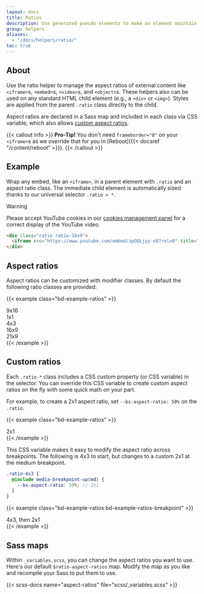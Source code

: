 ```yaml
---
layout: docs
title: Ratios
description: Use generated pseudo elements to make an element maintain the aspect ratio of your choosing. Perfect for responsively handling video or slideshow embeds based on the width of the parent.
group: helpers
aliases:
  - "/docs/helpers/ratio/"
toc: true
---
```


## About

Use the ratio helper to manage the aspect ratios of external content like `<iframe>`s, `<embed>`s, `<video>`s, and `<object>`s. These helpers also can be used on any standard HTML child element (e.g., a `<div>` or `<img>`). Styles are applied from the parent `.ratio` class directly to the child.

Aspect ratios are declared in a Sass map and included in each class via CSS variable, which also allows [custom aspect ratios](#custom-ratios).

{{< callout info >}}
**Pro-Tip!** You don't need `frameborder="0"` on your `<iframe>`s as we override that for you in [Reboot]({{< docsref "/content/reboot" >}}).
{{< /callout >}}

## Example

Wrap any embed, like an `<iframe>`, in a parent element with `.ratio` and an aspect ratio class. The immediate child element is automatically sized thanks to our universal selector `.ratio > *`.

<div class="bd-example">
  <div class="ratio ratio-16x9 youtube_player" videoID="zpOULjyy-n8" rel="0" loading="0" allowfullscreen>
    <div class="d-flex justify-content-center align-items-center">
      <div class="alert alert-warning">
        <span class="alert-icon"><span class="visually-hidden">Warning</span></span>
        <p class="alert-heading">
          Please accept YouTube cookies in our <a href="javascript:tarteaucitron.userInterface.openPanel();">cookies management panel</a> for a correct display of the YouTube video.
        </p>
      </div>
    </div>
  </div>
</div>

```html
<div class="ratio ratio-16x9">
  <iframe src="https://www.youtube.com/embed/zpOULjyy-n8?rel=0" title="YouTube video" allowfullscreen></iframe>
</div>
```

## Aspect ratios

Aspect ratios can be customized with modifier classes. By default the following ratio classes are provided:

{{< example class="bd-example-ratios" >}}
<div class="ratio ratio-9x16">
  <div>9x16</div>
</div>
<div class="ratio ratio-1x1">
  <div>1x1</div>
</div>
<div class="ratio ratio-4x3">
  <div>4x3</div>
</div>
<div class="ratio ratio-16x9">
  <div>16x9</div>
</div>
<div class="ratio ratio-21x9">
  <div>21x9</div>
</div>
{{< /example >}}

## Custom ratios

Each `.ratio-*` class includes a CSS custom property (or CSS variable) in the selector. You can override this CSS variable to create custom aspect ratios on the fly with some quick math on your part.

For example, to create a 2x1 aspect ratio, set `--bs-aspect-ratio: 50%` on the `.ratio`.

{{< example class="bd-example-ratios" >}}
<div class="ratio" style="--bs-aspect-ratio: 50%;">
  <div>2x1</div>
</div>
{{< /example >}}

This CSS variable makes it easy to modify the aspect ratio across breakpoints. The following is 4x3 to start, but changes to a custom 2x1 at the medium breakpoint.

```scss
.ratio-4x3 {
  @include media-breakpoint-up(md) {
    --bs-aspect-ratio: 50%; // 2x1
  }
}
```

{{< example class="bd-example-ratios bd-example-ratios-breakpoint" >}}
<div class="ratio ratio-4x3">
  <div>4x3, then 2x1</div>
</div>
{{< /example >}}


## Sass maps

Within `_variables.scss`, you can change the aspect ratios you want to use. Here's our default `$ratio-aspect-ratios` map. Modify the map as you like and recompile your Sass to put them to use.

{{< scss-docs name="aspect-ratios" file="scss/_variables.scss" >}}
